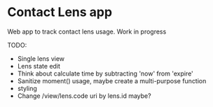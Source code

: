 # Contact Lens app
Web app to track contact lens usage. Work in progress

TODO:

- Single lens view
- Lens state edit
- Think about calculate time by subtracting 'now' from 'expire'
- Sanitize moment() usage, maybe create a multi-purpose function
- styling
- Change /view/lens.code uri by lens.id maybe?
